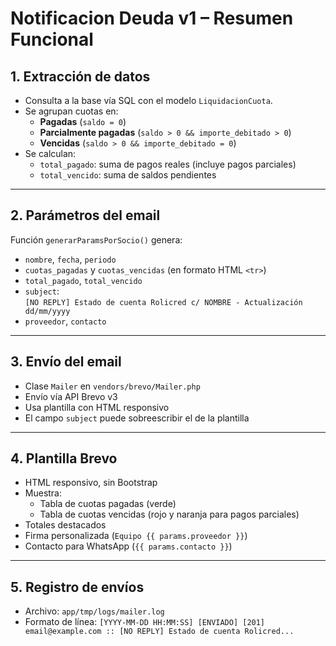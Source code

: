 
# Notificacion Deuda v1 – Resumen Funcional

## 1. Extracción de datos

- Consulta a la base vía SQL con el modelo `LiquidacionCuota`.
- Se agrupan cuotas en:
  - **Pagadas** (`saldo = 0`)
  - **Parcialmente pagadas** (`saldo > 0 && importe_debitado > 0`)
  - **Vencidas** (`saldo > 0 && importe_debitado = 0`)
- Se calculan:
  - `total_pagado`: suma de pagos reales (incluye pagos parciales)
  - `total_vencido`: suma de saldos pendientes

---

## 2. Parámetros del email

Función `generarParamsPorSocio()` genera:

- `nombre`, `fecha`, `periodo`
- `cuotas_pagadas` y `cuotas_vencidas` (en formato HTML `<tr>`)
- `total_pagado`, `total_vencido`
- `subject`:  
  `[NO REPLY] Estado de cuenta Rolicred c/ NOMBRE - Actualización dd/mm/yyyy`
- `proveedor`, `contacto`

---

## 3. Envío del email

- Clase `Mailer` en `vendors/brevo/Mailer.php`
- Envío vía API Brevo v3
- Usa plantilla con HTML responsivo
- El campo `subject` puede sobreescribir el de la plantilla

---

## 4. Plantilla Brevo

- HTML responsivo, sin Bootstrap
- Muestra:
  - Tabla de cuotas pagadas (verde)
  - Tabla de cuotas vencidas (rojo y naranja para pagos parciales)
- Totales destacados
- Firma personalizada (`Equipo {{ params.proveedor }}`)
- Contacto para WhatsApp (`{{ params.contacto }}`)

---

## 5. Registro de envíos

- Archivo: `app/tmp/logs/mailer.log`
- Formato de línea:
  `[YYYY-MM-DD HH:MM:SS] [ENVIADO] [201] email@example.com :: [NO REPLY] Estado de cuenta Rolicred...`
